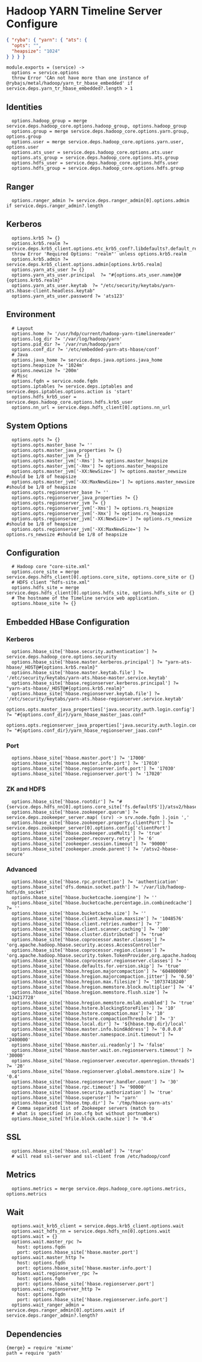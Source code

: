 
# Hadoop YARN Timeline Server Configure

```json
{ "ryba": { "yarn": { "ats": {
  "opts": "",
  "heapsize": "1024"
} } } }
```

    module.exports = (service) ->
      options = service.options
      throw Error 'CAn not have more than one instance of @rybajs/metal/hadoop/yarn_tr_hbase_embedded' if service.deps.yarn_tr_hbase_embedded?.length > 1

## Identities

      options.hadoop_group = merge service.deps.hadoop_core.options.hadoop_group, options.hadoop_group
      options.group = merge service.deps.hadoop_core.options.yarn.group, options.group
      options.user = merge service.deps.hadoop_core.options.yarn.user, options.user
      options.ats_user = service.deps.hadoop_core.options.ats.user
      options.ats_group = service.deps.hadoop_core.options.ats.group
      options.hdfs_user = service.deps.hadoop_core.options.hdfs.user
      options.hdfs_group = service.deps.hadoop_core.options.hdfs.group

## Ranger

      options.ranger_admin ?= service.deps.ranger_admin[0].options.admin if service.deps.ranger_admin?.length

## Kerberos

      options.krb5 ?= {}
      options.krb5.realm ?= service.deps.krb5_client.options.etc_krb5_conf?.libdefaults?.default_realm
      throw Error 'Required Options: "realm"' unless options.krb5.realm
      options.krb5.admin ?= service.deps.krb5_client.options.admin[options.krb5.realm]
      options.yarn_ats_user ?= {}
      options.yarn_ats_user.principal  ?= "#{options.ats_user.name}@#{options.krb5.realm}"
      options.yarn_ats_user.keytab  ?= "/etc/security/keytabs/yarn-ats.hbase-client.headless.keytab"
      options.yarn_ats_user.password ?= 'ats123'
  
## Environment

      # Layout
      options.home ?= '/usr/hdp/current/hadoop-yarn-timelinereader'
      options.log_dir ?= '/var/log/hadoop/yarn'
      options.pid_dir ?= '/var/run/hadoop/yarn'
      options.conf_dir ?= '/etc/embedded-yarn-ats-hbase/conf'
      # Java
      options.java_home ?= service.deps.java.options.java_home
      options.heapsize ?= '1024m'
      options.newsize ?= '200m'
      # Misc
      options.fqdn = service.node.fqdn
      options.iptables ?= service.deps.iptables and service.deps.iptables.options.action is 'start'
      options.hdfs_krb5_user = service.deps.hadoop_core.options.hdfs.krb5_user
      options.nn_url = service.deps.hdfs_client[0].options.nn_url

## System Options

      options.opts ?= {}
      options.opts.master_base ?= ''
      options.opts.master_java_properties ?= {}
      options.opts.master_jvm ?= {}
      options.opts.master_jvm['-Xms'] ?= options.master_heapsize
      options.opts.master_jvm['-Xmx'] ?= options.master_heapsize
      options.opts.master_jvm['-XX:NewSize='] ?= options.master_newsize #should be 1/8 of heapsize
      options.opts.master_jvm['-XX:MaxNewSize='] ?= options.master_newsize #should be 1/8 of heapsize
      options.opts.regionserver_base ?= ''
      options.opts.regionserver_java_properties ?= {}
      options.opts.regionserver_jvm ?= {}
      options.opts.regionserver_jvm['-Xms'] ?= options.rs_heapsize
      options.opts.regionserver_jvm['-Xmx'] ?= options.rs_heapsize
      options.opts.regionserver_jvm['-XX:NewSize='] ?= options.rs_newsize #should be 1/8 of heapsize
      options.opts.regionserver_jvm['-XX:MaxNewSize='] ?= options.rs_newsize #should be 1/8 of heapsize

## Configuration

      # Hadoop core "core-site.xml"
      options.core_site = merge service.deps.hdfs_client[0].options.core_site, options.core_site or {}
      # HDFS client "hdfs-site.xml"
      options.hdfs_site = merge service.deps.hdfs_client[0].options.hdfs_site, options.hdfs_site or {}
      # The hostname of the Timeline service web application.
      options.hbase_site ?= {}

## Embedded HBase Configuration

### Kerberos

      options.hbase_site['hbase.security.authentication'] ?= service.deps.hadoop_core.options.security
      options.hbase_site['hbase.master.kerberos.principal'] ?= "yarn-ats-hbase/_HOST@#{options.krb5.realm}"
      options.hbase_site['hbase.master.keytab.file'] ?= '/etc/security/keytabs/yarn-ats.hbase-master.service.keytab'
      options.hbase_site['hbase.regionserver.kerberos.principal'] ?= "yarn-ats-hbase/_HOST@#{options.krb5.realm}"
      options.hbase_site['hbase.regionserver.keytab.file'] ?= '/etc/security/keytabs/yarn-ats.hbase-regionserver.service.keytab'
      options.opts.master_java_properties['java.security.auth.login.config'] ?= "#{options.conf_dir}/yarn_hbase_master_jaas.conf"
      options.opts.regionserver_java_properties['java.security.auth.login.config'] ?= "#{options.conf_dir}/yarn_hbase_regionserver_jaas.conf"

### Port

      options.hbase_site['hbase.master.port'] ?= '17000'
      options.hbase_site['hbase.master.info.port'] ?= '17010'
      options.hbase_site['hbase.regionserver.info.port'] ?= '17030'
      options.hbase_site['hbase.regionserver.port'] ?= '17020'

### ZK and HDFS

      options.hbase_site['hbase.rootdir'] ?= "#{service.deps.hdfs_nn[0].options.core_site['fs.defaultFS']}/atsv2/hbase/data"
      options.hbase_site['hbase.zookeeper.quorum'] ?= service.deps.zookeeper_server.map( (srv) -> srv.node.fqdn ).join ','
      options.hbase_site['hbase.zookeeper.property.clientPort'] ?= service.deps.zookeeper_server[0].options.config['clientPort']
      options.hbase_site['hbase.zookeeper.useMulti'] ?= 'true'
      options.hbase_site['zookeeper.recovery.retry'] ?= '6'
      options.hbase_site['zookeeper.session.timeout'] ?= '90000'
      options.hbase_site['zookeeper.znode.parent'] ?= '/atsv2-hbase-secure'

### Advanced

      options.hbase_site['hbase.rpc.protection'] ?= 'authentication'
      options.hbase_site['dfs.domain.socket.path'] ?= '/var/lib/hadoop-hdfs/dn_socket'
      options.hbase_site['hbase.bucketcache.ioengine'] ?= ''
      options.hbase_site['hbase.bucketcache.percentage.in.combinedcache'] ?= ''
      options.hbase_site['hbase.bucketcache.size'] ?= ''
      options.hbase_site['hbase.client.keyvalue.maxsize'] ?= '1048576'
      options.hbase_site['hbase.client.retries.number'] ?= '7'
      options.hbase_site['hbase.client.scanner.caching'] ?= '100'
      options.hbase_site['hbase.cluster.distributed'] ?= 'true'
      options.hbase_site['hbase.coprocessor.master.classes'] ?= 'org.apache.hadoop.hbase.security.access.AccessController'
      options.hbase_site['hbase.coprocessor.region.classes'] ?= 'org.apache.hadoop.hbase.security.token.TokenProvider,org.apache.hadoop.hbase.security.access.AccessController'
      options.hbase_site['hbase.coprocessor.regionserver.classes'] ?= ''
      options.hbase_site['hbase.defaults.for.version.skip'] ?= 'true'
      options.hbase_site['hbase.hregion.majorcompaction'] ?= '604800000'
      options.hbase_site['hbase.hregion.majorcompaction.jitter'] ?= '0.50'
      options.hbase_site['hbase.hregion.max.filesize'] ?= '10737418240'
      options.hbase_site['hbase.hregion.memstore.block.multiplier'] ?= '4'
      options.hbase_site['hbase.hregion.memstore.flush.size'] ?= '134217728'
      options.hbase_site['hbase.hregion.memstore.mslab.enabled'] ?= 'true'
      options.hbase_site['hbase.hstore.blockingStoreFiles'] ?= '10'
      options.hbase_site['hbase.hstore.compaction.max'] ?= '10'
      options.hbase_site['hbase.hstore.compactionThreshold'] ?= '3'
      options.hbase_site['hbase.local.dir'] ?= '${hbase.tmp.dir}/local'
      options.hbase_site['hbase.master.info.bindAddress'] ?= '0.0.0.0'
      options.hbase_site['hbase.master.namespace.init.timeout'] ?= '2400000'
      options.hbase_site['hbase.master.ui.readonly'] ?= 'false'
      options.hbase_site['hbase.master.wait.on.regionservers.timeout'] ?= '30000'
      options.hbase_site['hbase.regionserver.executor.openregion.threads'] ?= '20'
      options.hbase_site['hbase.regionserver.global.memstore.size'] ?= '0.4'
      options.hbase_site['hbase.regionserver.handler.count'] ?= '30'
      options.hbase_site['hbase.rpc.timeout'] ?= '90000'
      options.hbase_site['hbase.security.authorization'] ?= 'true'
      options.hbase_site['hbase.superuser'] ?= 'yarn'
      options.hbase_site['hbase.tmp.dir'] ?= '/tmp/hbase-yarn-ats'
      # Comma separated list of Zookeeper servers (match to
      # what is specified in zoo.cfg but without portnumbers)
      options.hbase_site['hfile.block.cache.size'] ?= '0.4'

## SSL

      options.hbase_site['hbase.ssl.enabled'] ?= 'true'
      # will read ssl-server and ssl-client from /etc/hadoop/conf
  
## Metrics

      options.metrics = merge service.deps.hadoop_core.options.metrics, options.metrics

## Wait

      options.wait_krb5_client = service.deps.krb5_client.options.wait
      options.wait_hdfs_nn = service.deps.hdfs_nn[0].options.wait
      options.wait = {}
      options.wait.master_rpc ?=
        host: options.fqdn
        port: options.hbase_site['hbase.master.port']
      options.wait.master_http ?=
        host: options.fqdn
        port: options.hbase_site['hbase.master.info.port']
      options.wait.regionserver_rpc ?=
        host: options.fqdn
        port: options.hbase_site['hbase.regionserver.port']
      options.wait.regionserver_http ?=
        host: options.fqdn
        port: options.hbase_site['hbase.regionserver.info.port']
      options.wait_ranger_admin = service.deps.ranger_admin[0].options.wait if service.deps.ranger_admin?.length?

## Dependencies

    {merge} = require 'mixme'
    path = require 'path'
